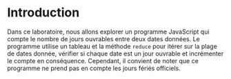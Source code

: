 # Introduction

Dans ce laboratoire, nous allons explorer un programme JavaScript qui compte le nombre de jours ouvrables entre deux dates données. Le programme utilise un tableau et la méthode `reduce` pour itérer sur la plage de dates donnée, vérifier si chaque date est un jour ouvrable et incrémenter le compte en conséquence. Cependant, il convient de noter que ce programme ne prend pas en compte les jours fériés officiels.

